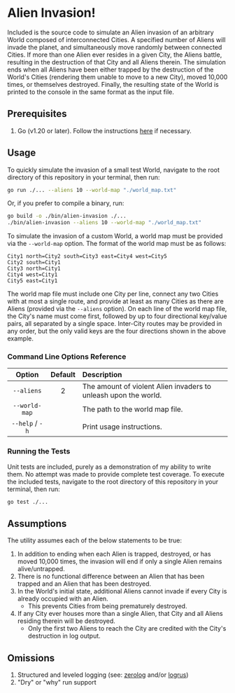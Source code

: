 # Alien Invasion!

Included is the source code to simulate an Alien invasion of an arbitrary World composed of interconnected Cities. A specified number of Aliens will invade the planet, and simultaneously move randomly between connected Cities. If more than one Alien ever resides in a given City, the Aliens battle, resulting in the destruction of that City and all Aliens therein. The simulation ends when all Aliens have been either trapped by the destruction of the World's Cities (rendering them unable to move to a new City), moved 10,000 times, or themselves destroyed. Finally, the resulting state of the World is printed to the console in the same format as the input file.

## Prerequisites

1. Go (v1.20 or later). Follow the instructions [here](https://go.dev/doc/install) if necessary.

## Usage

To quickly simulate the invasion of a small test World, navigate to the root directory of this repository in your terminal, then run:

```sh
go run ./... --aliens 10 --world-map "./world_map.txt"
```

Or, if you prefer to compile a binary, run:

```sh
go build -o ./bin/alien-invasion ./...
./bin/alien-invasion --aliens 10 --world-map "./world_map.txt"
```

To simulate the invasion of a custom World, a world map must be provided via the `--world-map` option. The format of the world map must be as follows:

```
City1 north=City2 south=City3 east=City4 west=City5
City2 south=City1
City3 north=City1
City4 west=City1
City5 east=City1
```

The world map file must include one City per line, connect any two Cities with at most a single route, and provide at least as many Cities as there are Aliens (provided via the `--aliens` option). On each line of the world map file, the City's name must come first, followed by up to four directional key/value pairs, all separated by a single space. Inter-City routes may be provided in any order, but the only valid keys are the four directions shown in the above example.

### Command Line Options Reference

| Option          | Default | Description                                                     |
|:---------------:|:-------:|:----------------------------------------------------------------|
| `--aliens`      |    2    | The amount of violent Alien invaders to unleash upon the world. |
| `--world-map`   |         | The path to the world map file.                                 |
| `--help` / `-h` |         | Print usage instructions.                                       |

### Running the Tests

Unit tests are included, purely as a demonstration of my ability to write them. No attempt was made to provide complete test coverage. To execute the included tests, navigate to the root directory of this repository in your terminal, then run:

```sh
go test ./...
```

## Assumptions

The utility assumes each of the below statements to be true:

1. In addition to ending when each Alien is trapped, destroyed, or has moved 10,000 times, the invasion will end if only a single Alien remains alive/untrapped.
1. There is no functional difference between an Alien that has been trapped and an Alien that has been destroyed.
1. In the World's initial state, additional Aliens cannot invade if every City is already occupied with an Alien.
    - This prevents Cities from being prematurely destroyed.
1. If any City ever houses more than a single Alien, that City and all Aliens residing therein will be destroyed.
    - Only the first two Aliens to reach the City are credited with the City's destruction in log output.


## Omissions

1. Structured and leveled logging (see: [zerolog](https://pkg.go.dev/github.com/rs/zerolog) and/or [logrus](https://pkg.go.dev/github.com/sirupsen/logrus))
1. "Dry" or "why" run support
